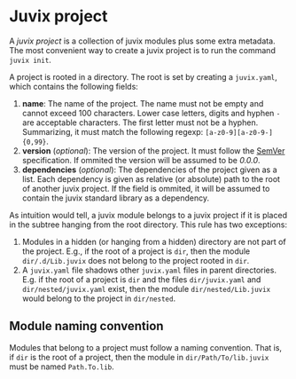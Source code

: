 # Juvix project

A _juvix project_ is a collection of juvix modules plus some extra metadata. The
most convenient way to create a juvix project is to run the command `juvix init`.

A project is rooted in a directory. The root is set by creating a `juvix.yaml`,
which contains the following fields:

1. **name**: The name of the project. The name must not be empty and cannot
   exceed 100 characters. Lower case letters, digits and hyphen `-` are
   acceptable characters. The first letter must not be a hyphen. Summarizing, it
   must match the following regexp: `[a-z0-9][a-z0-9-]{0,99}`.
2. **version** (_optional_): The version of the project. It must follow the
   [SemVer](https://semver.org/) specification. If ommited the version will be
   assumed to be _0.0.0_.
3. **dependencies** (_optional_): The dependencies of the project given as a
   list. Each dependency is given as relative (or absolute) path to the root of
   another juvix project. If the field is ommited, it will be assumed to contain
   the juvix standard library as a dependency.

As intuition would tell, a juvix module belongs to a juvix project if it is
placed in the subtree hanging from the root directory. This rule has two
exceptions:
1. Modules in a hidden (or hanging from a hidden) directory are not part of the
   project. E.g., if the root of a project is `dir`, then the module
   `dir/.d/Lib.juvix` does not belong to the project rooted in `dir`.
1. A `juvix.yaml` file shadows other `juvix.yaml` files in parent
   directories. E.g. if the root of a project is `dir` and the files
   `dir/juvix.yaml` and `dir/nested/juvix.yaml` exist, then the module
   `dir/nested/Lib.juvix` would belong to the project in `dir/nested`.

## Module naming convention

Modules that belong to a project must follow a naming convention. That is, if
`dir` is the root of a project, then the module in `dir/Path/To/lib.juvix` must
be named `Path.To.lib`.

